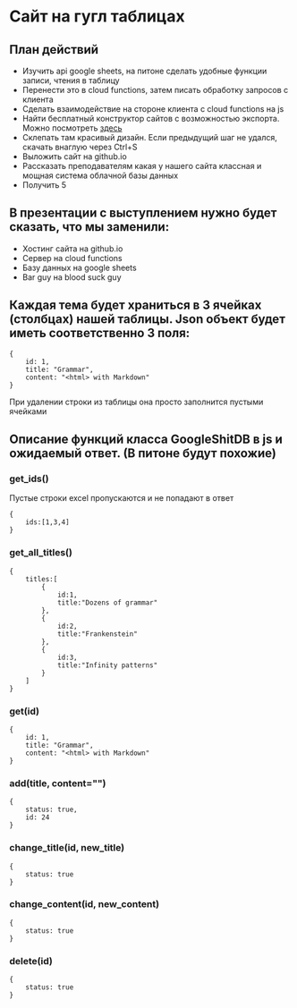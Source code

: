 # Сайт на гугл таблицах

## План действий
- Изучить api google sheets, на питоне сделать удобные функции записи, чтения в таблицу
- Перенести это в cloud functions, затем писать обработку запросов с клиента
- Сделать взаимодействие на стороне клиента с cloud functions на js
- Найти бесплатный конструктор сайтов с возможностью экспорта. Можно посмотреть [здесь](https://timeweb.com/ru/community/articles/luchshie-konstruktory-saytov-v-2023-godu)
- Склепать там красивый дизайн. Если предыдущий шаг не удался, скачать внаглую через Ctrl+S 
- Выложить сайт на github.io
- Рассказать преподавателям какая у нашего сайта классная и мощная система облачной базы данных
- Получить 5

## В презентации с выступлением нужно будет сказать, что мы заменили:
- Хостинг сайта на github.io
- Сервер на cloud functions
- Базу данных на google sheets
- Bar guy на blood suck guy

## Каждая тема будет храниться в 3 ячейках (столбцах) нашей таблицы. Json объект будет иметь соответственно 3 поля:
```
{
	id: 1,
	title: "Grammar",
	content: "<html> with Markdown"
}
```
При удалении строки из таблицы она просто заполнится пустыми ячейками
## Описание функций класса GoogleShitDB в js и ожидаемый ответ. (В питоне будут похожие)
### get_ids()
Пустые строки excel пропускаются и не попадают в ответ
```
{
	ids:[1,3,4]
}
```
### get_all_titles()
```
{
	titles:[
		{
		 	id:1,
		 	title:"Dozens of grammar"
	 	},
	 	{
		 	id:2,
		 	title:"Frankenstein"
	 	},
	 	{
		 	id:3,
		 	title:"Infinity patterns"
	 	}
 	]
}
```
### get(id)
```
{
	id: 1,
	title: "Grammar",
	content: "<html> with Markdown"
}
```
### add(title, content="")
```
{
	status: true,
	id: 24
}
```
### change_title(id, new_title)
```
{
	status: true
}
```
### change_content(id, new_content)
```
{
	status: true
}
```
### delete(id)
```
{
	status: true
}
```
